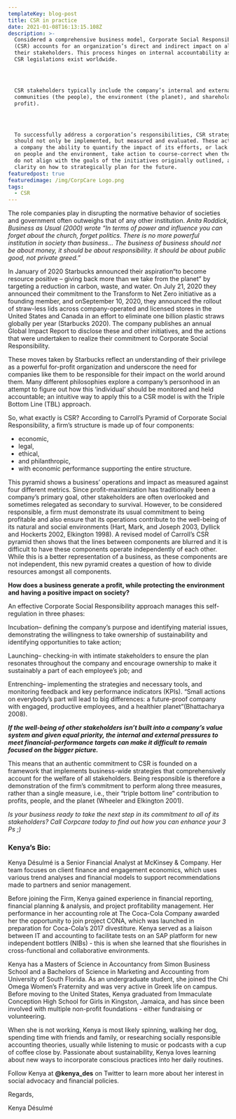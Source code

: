 ```yaml
---
templateKey: blog-post
title: CSR in practice
date: 2021-01-08T16:13:15.108Z
description: >-
  Considered a comprehensive business model, Corporate Social Responsibility
  (CSR) accounts for an organization’s direct and indirect impact on all of
  their stakeholders. This process hinges on internal accountability as very few
  CSR legislations exist worldwide.




  CSR stakeholders typically include the company’s internal and external
  communities (the people), the environment (the planet), and shareholders (the
  profit).




  To successfully address a corporation’s responsibilities, CSR strategies
  should not only be implemented, but measured and evaluated. These actions give
  a company the ability to quantify the impact of its efforts, or lack thereof,
  on people and the environment, take action to course-correct when the results
  do not align with the goals of the initiatives originally outlined, and gain
  clarity on how to strategically plan for the future.
featuredpost: true
featuredimage: /img/CorpCare Logo.png
tags:
  - CSR
---
```

The role companies play in disrupting the normative behavior of societies and government often outweighs that of any other institution. *Anita Roddick, Business as Usual (2000) wrote “In terms of power and influence you can forget about the church, forget politics. There is no more powerful institution in society than business... The business of business should not be about money, it should be about responsibility. It should be about public good, not private greed.”*



In January of 2020 Starbucks announced their aspiration“to become resource positive – giving back more than we take from the planet” by targeting a reduction in carbon, waste, and water. On July 21, 2020 they announced their commitment to the Transform to Net Zero initiative as a founding member, and onSeptember 10, 2020, they announced the rollout of straw-less lids across company-operated and licensed stores in the United States and Canada in an effort to eliminate one billion plastic straws globally per year (Starbucks 2020). The company publishes an annual Global Impact Report to disclose these and other initiatives, and the actions that were undertaken to realize their commitment to Corporate Social Responsibility.



These moves taken by Starbucks reflect an understanding of their privilege as a powerful for-profit organization and underscore the need for companies like them to be responsible for their impact on the world around them. Many different philosophies explore a company’s personhood in an attempt to figure out how this ‘individual’ should be monitored and held accountable; an intuitive way to apply this to a CSR model is with the Triple Bottom Line (TBL) approach.



So, what exactly is CSR? According to Carroll’s Pyramid of Corporate Social Responsibility, a firm’s structure is made up of four components:

* economic,
* legal,
* ethical,
* and philanthropic,
* with economic performance supporting the entire structure.



This pyramid shows a business’ operations and impact as measured against four different metrics. Since profit-maximization has traditionally been a company’s primary goal, other stakeholders are often overlooked and sometimes relegated as secondary to survival. However, to be considered responsible, a firm must demonstrate its usual commitment to being profitable and also ensure that its operations contribute to the well-being of its natural and social environments (Hart, Mark, and Joseph 2003, Dyllick and Hockerts 2002, Elkington 1998). A revised model of Carroll’s CSR pyramid then shows that the lines between components are blurred and it is difficult to have these components operate independently of each other. While this is a better representation of a business, as these components are not independent, this new pyramid creates a question of how to divide resources amongst all components.



**How does a business generate a profit, while protecting the environment and having a positive impact on society?**



An effective Corporate Social Responsibility approach manages this self-regulation in three phases:

Incubation– defining the company’s purpose and identifying material issues, demonstrating the willingness to take ownership of sustainability and identifying opportunities to take action;

Launching– checking-in with intimate stakeholders to ensure the plan resonates throughout the company and encourage ownership to make it sustainably a part of each employee’s job; and

Entrenching– implementing the strategies and necessary tools, and monitoring feedback and key performance indicators (KPIs). “Small actions on everybody’s part will lead to big differences: a future-proof company with engaged, productive employees, and a healthier planet”(Bhattacharya 2008).



***If the well-being of other stakeholders isn’t built into a company’s value system and given equal priority, the internal and external pressures to meet financial-performance targets can make it difficult to remain focused on the bigger picture.***



This means that an authentic commitment to CSR is founded on a framework that implements business-wide strategies that comprehensively account for the welfare of all stakeholders. Being responsible is therefore a demonstration of the firm’s commitment to perform along three measures, rather than a single measure, i.e., their “triple bottom line” contribution to profits, people, and the planet (Wheeler and Elkington 2001).



*Is your business ready to take the next step in its commitment to all of its stakeholders? Call Corpcare today to find out how you can enhance your 3 Ps ;)*



### Kenya’s Bio:

Kenya Désulmé is a Senior Financial Analyst at McKinsey & Company. Her team focuses on client finance and engagement economics, which uses various trend analyses and financial models to support recommendations made to partners and senior management.



Before joining the Firm, Kenya gained experience in financial reporting, financial planning & analysis, and project profitability management. Her performance in her accounting role at The Coca-Cola Company awarded her the opportunity to join project CONA, which was launched in preparation for Coca-Cola’s 2017 divestiture. Kenya served as a liaison between IT and accounting to facilitate tests on an SAP platform for new independent bottlers (NIBs) - this is when she learned that she flourishes in cross-functional and collaborative environments.



Kenya has a Masters of Science in Accountancy from Simon Business School and a Bachelors of Science in Marketing and Accounting from University of South Florida. As an undergraduate student, she joined the Chi Omega Women’s Fraternity and was very active in Greek life on campus. Before moving to the United States, Kenya graduated from Immaculate Conception High School for Girls in Kingston, Jamaica, and has since been involved with multiple non-profit foundations - either fundraising or volunteering.



When she is not working, Kenya is most likely spinning, walking her dog, spending time with friends and family, or researching socially responsible accounting theories, usually while listening to music or podcasts with a cup of coffee close by. Passionate about sustainability, Kenya loves learning about new ways to incorporate conscious practices into her daily routines.



Follow Kenya at **@kenya_des** on Twitter to learn more about her interest in social advocacy and financial policies.



Regards,

Kenya Désulmé
